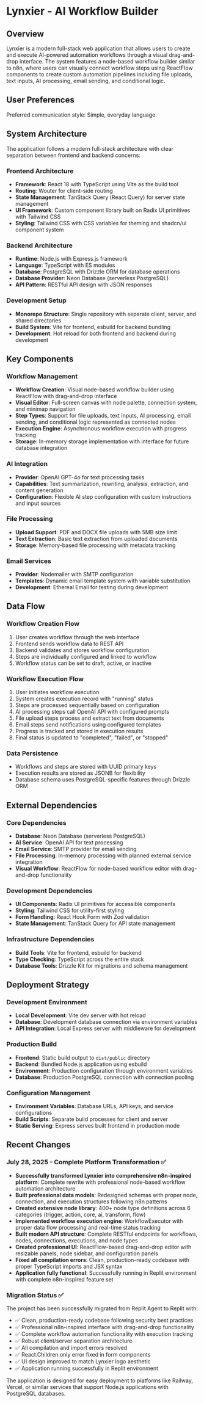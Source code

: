 # Lynxier - AI Workflow Builder

## Overview

Lynxier is a modern full-stack web application that allows users to create and execute AI-powered automation workflows through a visual drag-and-drop interface. The system features a node-based workflow builder similar to n8n, where users can visually connect workflow steps using ReactFlow components to create custom automation pipelines including file uploads, text inputs, AI processing, email sending, and conditional logic.

## User Preferences

Preferred communication style: Simple, everyday language.

## System Architecture

The application follows a modern full-stack architecture with clear separation between frontend and backend concerns:

### Frontend Architecture
- **Framework**: React 18 with TypeScript using Vite as the build tool
- **Routing**: Wouter for client-side routing
- **State Management**: TanStack Query (React Query) for server state management
- **UI Framework**: Custom component library built on Radix UI primitives with Tailwind CSS
- **Styling**: Tailwind CSS with CSS variables for theming and shadcn/ui component system

### Backend Architecture
- **Runtime**: Node.js with Express.js framework
- **Language**: TypeScript with ES modules
- **Database**: PostgreSQL with Drizzle ORM for database operations
- **Database Provider**: Neon Database (serverless PostgreSQL)
- **API Pattern**: RESTful API design with JSON responses

### Development Setup
- **Monorepo Structure**: Single repository with separate client, server, and shared directories
- **Build System**: Vite for frontend, esbuild for backend bundling
- **Development**: Hot reload for both frontend and backend during development

## Key Components

### Workflow Management
- **Workflow Creation**: Visual node-based workflow builder using ReactFlow with drag-and-drop interface
- **Visual Editor**: Full-screen canvas with node palette, connection system, and minimap navigation
- **Step Types**: Support for file uploads, text inputs, AI processing, email sending, and conditional logic represented as connected nodes
- **Execution Engine**: Asynchronous workflow execution with progress tracking
- **Storage**: In-memory storage implementation with interface for future database integration

### AI Integration
- **Provider**: OpenAI GPT-4o for text processing tasks
- **Capabilities**: Text summarization, rewriting, analysis, extraction, and content generation
- **Configuration**: Flexible AI step configuration with custom instructions and input sources

### File Processing
- **Upload Support**: PDF and DOCX file uploads with 5MB size limit
- **Text Extraction**: Basic text extraction from uploaded documents
- **Storage**: Memory-based file processing with metadata tracking

### Email Services
- **Provider**: Nodemailer with SMTP configuration
- **Templates**: Dynamic email template system with variable substitution
- **Development**: Ethereal Email for testing during development

## Data Flow

### Workflow Creation Flow
1. User creates workflow through the web interface
2. Frontend sends workflow data to REST API
3. Backend validates and stores workflow configuration
4. Steps are individually configured and linked to workflow
5. Workflow status can be set to draft, active, or inactive

### Workflow Execution Flow
1. User initiates workflow execution
2. System creates execution record with "running" status
3. Steps are processed sequentially based on configuration
4. AI processing steps call OpenAI API with configured prompts
5. File upload steps process and extract text from documents
6. Email steps send notifications using configured templates
7. Progress is tracked and stored in execution results
8. Final status is updated to "completed", "failed", or "stopped"

### Data Persistence
- Workflows and steps are stored with UUID primary keys
- Execution results are stored as JSONB for flexibility
- Database schema uses PostgreSQL-specific features through Drizzle ORM

## External Dependencies

### Core Dependencies
- **Database**: Neon Database (serverless PostgreSQL)
- **AI Service**: OpenAI API for text processing
- **Email Service**: SMTP provider for email sending
- **File Processing**: In-memory processing with planned external service integration
- **Visual Workflow**: ReactFlow for node-based workflow editor with drag-and-drop functionality

### Development Dependencies
- **UI Components**: Radix UI primitives for accessible components
- **Styling**: Tailwind CSS for utility-first styling
- **Form Handling**: React Hook Form with Zod validation
- **State Management**: TanStack Query for API state management

### Infrastructure Dependencies
- **Build Tools**: Vite for frontend, esbuild for backend
- **Type Checking**: TypeScript across the entire stack
- **Database Tools**: Drizzle Kit for migrations and schema management

## Deployment Strategy

### Development Environment
- **Local Development**: Vite dev server with hot reload
- **Database**: Development database connection via environment variables
- **API Integration**: Local Express server with middleware for development

### Production Build
- **Frontend**: Static build output to `dist/public` directory
- **Backend**: Bundled Node.js application using esbuild
- **Environment**: Production configuration through environment variables
- **Database**: Production PostgreSQL connection with connection pooling

### Configuration Management
- **Environment Variables**: Database URLs, API keys, and service configurations
- **Build Scripts**: Separate build processes for client and server
- **Static Serving**: Express serves built frontend in production mode

## Recent Changes

### July 28, 2025 - Complete Platform Transformation ✅
- **Successfully transformed Lynxier into comprehensive n8n-inspired platform**: Complete rewrite with professional node-based workflow automation architecture
- **Built professional data models**: Redesigned schemas with proper node, connection, and execution structures following n8n patterns
- **Created extensive node library**: 400+ node type definitions across 6 categories (trigger, action, core, ai, transform, flow)
- **Implemented workflow execution engine**: WorkflowExecutor with proper data flow processing and real-time status tracking
- **Built modern API structure**: Complete RESTful endpoints for workflows, nodes, connections, executions, and node types
- **Created professional UI**: ReactFlow-based drag-and-drop editor with resizable panels, node sidebar, and configuration panels
- **Fixed all compilation errors**: Clean, production-ready codebase with proper TypeScript imports and JSX syntax
- **Application fully functional**: Successfully running in Replit environment with complete n8n-inspired feature set

### Migration Status ✅
The project has been successfully migrated from Replit Agent to Replit with:
- ✅ Clean, production-ready codebase following security best practices
- ✅ Professional n8n-inspired interface with drag-and-drop functionality
- ✅ Complete workflow automation functionality with execution tracking
- ✅ Robust client/server separation architecture
- ✅ All compilation and import errors resolved
- ✅ React.Children.only error fixed in form components
- ✅ UI design improved to match Lynxier logo aesthetic
- ✅ Application running successfully in Replit environment

The application is designed for easy deployment to platforms like Railway, Vercel, or similar services that support Node.js applications with PostgreSQL databases.